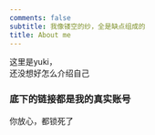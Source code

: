 ```yaml
---
comments: false
subtitle: 我像镂空的纱，全是缺点组成的
title: About me
---
```


这里是yuki，  
还没想好怎么介绍自己

### 底下的链接都是我的真实账号
你放心，都锁死了


